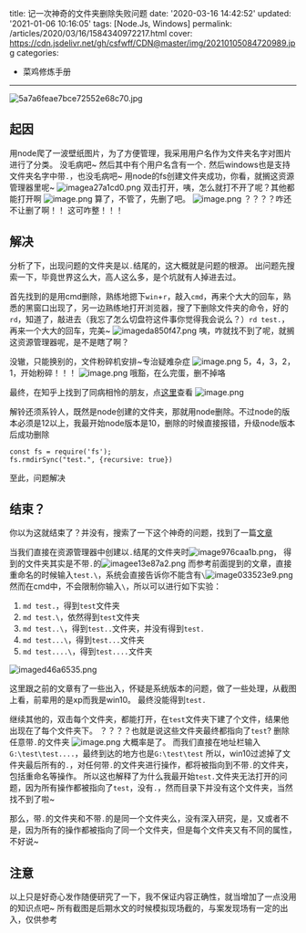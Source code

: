 title: 记一次神奇的文件夹删除失败问题
date: '2020-03-16 14:42:52'
updated: '2021-01-06 10:16:05'
tags: [Node.Js, Windows]
permalink: /articles/2020/03/16/1584340972217.html
cover: https://cdn.jsdelivr.net/gh/csfwff/CDN@master/img/20210105084720989.jpg
categories: 
- 菜鸡修炼手册
---
![5a7a6feae7bce72552e68c70.jpg](https://cdn.jsdelivr.net/gh/csfwff/CDN@master/img/20210105084720989.jpg)

## 起因

用node爬了一波壁纸图片，为了方便管理，我采用用户名作为文件夹名字对图片进行了分类。
没毛病吧~
然后其中有个用户名含有一个`.`
然后windows也是支持文件夹名字中带`.`，也没毛病吧~
用node的fs创建文件夹成功，你看，就搁这资源管理器里呢~
![imagea27a1cd0.png](https://cdn.jsdelivr.net/gh/csfwff/CDN@master/img/20210105144638114.png)
双击打开，咦，怎么就打不开了呢？其他都能打开啊
![image.png](https://cdn.jsdelivr.net/gh/csfwff/CDN@master/img/20210105084921676.png)
算了，不管了，先删了吧。
![image.png](https://cdn.jsdelivr.net/gh/csfwff/CDN@master/img/20210105085022051.png)
？？？？咋还不让删了啊！！
这可咋整！！！

## 解决

分析了下，出现问题的文件夹是以`.`结尾的，这大概就是问题的根源。
出问题先搜索一下，毕竟世界这么大，高人这么多，是个坑就有人掉进去过。

首先找到的是用cmd删除，熟练地摁下`win`+`r`，敲入`cmd`，再来个大大的回车，熟悉的黑窗口出现了，另一边熟练地打开浏览器，搜了下删除文件夹的命令，好的`rd`，知道了，敲进去（我忘了怎么切盘符这件事你觉得我会说么？）`rd test.`，再来一个大大的回车，完美~
![imageda850f47.png](https://cdn.jsdelivr.net/gh/csfwff/CDN@master/img/20210105144740973.png)
咦，咋就找不到了呢，就搁这资源管理器呢，是不是瞎了啊？

没辙，只能换别的，文件粉碎机安排~专治疑难杂症
![image.png](https://cdn.jsdelivr.net/gh/csfwff/CDN@master/img/20210105085222739.png)
5，4，3，2，1，开始粉碎！！！
![image.png](https://cdn.jsdelivr.net/gh/csfwff/CDN@master/img/20210105085323567.png)
哦豁，在么完蛋，删不掉咯

最终，在知乎上找到了同病相怜的朋友，点[这里](https://www.zhihu.com/question/371533421)查看
![image.png](https://cdn.jsdelivr.net/gh/csfwff/CDN@master/img/20210105085425895.png)

解铃还须系铃人，既然是node创建的文件夹，那就用node删除。不过node的版本必须是12以上，我最开始node版本是10，删除的时候直接报错，升级node版本后成功删除

```
const fs = require('fs');
fs.rmdirSync("test.", {recursive: true})
```

至此，问题解决

## 结束？

你以为这就结束了？并没有，搜索了一下这个神奇的问题，找到了一篇[文章](https://www.zhangshengrong.com/p/JKN8Kn5a6b/)

当我们直接在资源管理器中创建以`.`结尾的文件夹时![image976caa1b.png](https://cdn.jsdelivr.net/gh/csfwff/CDN@master/img/20210105144851239.png)，
得到的文件夹其实是不带`.`的![imagee13e87a2.png](https://cdn.jsdelivr.net/gh/csfwff/CDN@master/img/20210105144932864.png)
而参考前面提到的文章，直接重命名的时候输入`test.\`，系统会直接告诉你不能含有`\`![image033523e9.png](https://cdn.jsdelivr.net/gh/csfwff/CDN@master/img/20210105145133427.png)
然而在cmd中，不会限制你输入`\`，所以可以进行如下实验：

1. `md test.`，得到`test`文件夹
2. `md test.\`，依然得到`test`文件夹
3. `md test..\`，得到`test..`文件夹，并没有得到`test.`
4. `md test...\`，得到`test...`文件夹
5. `md test....\`，得到`test....`文件夹

![imaged46a6535.png](https://cdn.jsdelivr.net/gh/csfwff/CDN@master/img/20210105145018302.png)

这里跟之前的文章有了一些出入，怀疑是系统版本的问题，做了一些处理，从截图上看，前辈用的是xp而我是win10。
最终没能得到`test.`

继续其他的，双击每个文件夹，都能打开，在`test`文件夹下建了个文件，结果他出现在了每个文件夹下。
？？？？也就是说这些文件夹最终都指向了`test`?
删除任意带`.`的文件夹
![image.png](https://cdn.jsdelivr.net/gh/csfwff/CDN@master/img/20210105085927801.png)
大概率是了。
而我们直接在地址栏输入`G:\test\test....`，最终到达的地方也是`G:\test\test`
所以，win10过滤掉了文件夹最后所有的`.`，对任何带`.`的文件夹进行操作，都将被指向到不带`.`的文件夹，包括重命名等操作。
所以这也解释了为什么我最开始`test.`文件夹无法打开的问题，因为所有操作都被指向了`test`，没有`.`，然而目录下并没有这个文件夹，当然找不到了啦~

那么，带`.`的文件夹和不带`.`的是同一个文件夹么，没有深入研究，是，又或者不是，因为所有的操作都被指向了同一个文件夹，但是每个文件夹又有不同的属性，不好说~

## 注意

以上只是好奇心发作随便研究了一下，我不保证内容正确性，就当增加了一点没用的知识点吧~
所有截图是后期水文的时候模拟现场截的，与案发现场有一定的出入，仅供参考

